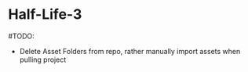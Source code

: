 # Half-Life-3

#TODO:
- Delete Asset Folders from repo, rather manually import assets when pulling project
